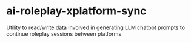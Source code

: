 # ai-roleplay-xplatform-sync
Utility to read/write data involved in generating LLM chatbot prompts to continue roleplay sessions between platforms
